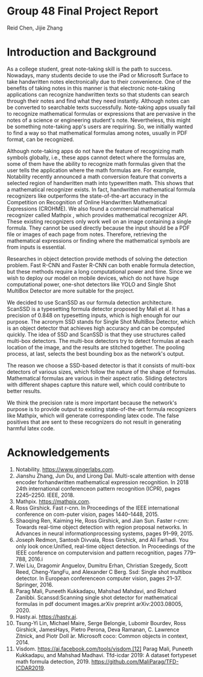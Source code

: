 # Group 48 Final Project Report

Reid Chen, Jijie Zhang

Introduction and Background
===========================

As a college student, great note-taking skill is the path to success.
Nowadays, many students decide to use the iPad or Microsoft Surface to
take handwritten notes electronically due to their convenience. One of
the benefits of taking notes in this manner is that electronic
note-taking applications can recognize handwritten texts so that
students can search through their notes and find what they need
instantly. Although notes can be converted to searchable texts
successfully. Note-taking apps usually fail to recognize mathematical
formulas or expressions that are pervasive in the notes of a science or
engineering student's note. Nevertheless, this might be something
note-taking app's users are requiring. So, we initially wanted to find a
way so that mathematical formulas among notes, usually in PDF format,
can be recognized.

Although note-taking apps do not have the feature of recognizing math
symbols globally, i.e., these apps cannot detect where the formulas are,
some of them have the ability to recognize math formulas given that the
user tells the application where the math formulas are. For example,
Notability recently announced a math conversion
feature that converts a selected region of handwritten math into
typewritten math. This shows that a mathematical recognizer exists. In
fact, handwritten mathematical formula recognizers like
outperforms the state-of-the-art accuracy in the
Competition on Recognition of Online Handwritten Mathematical
Expressions (CROHME). We also found a commercial mathematical recognizer
called Mathpix , which provides mathematical recognizer
API. These existing recognizers only work well on an image containing a
single formula. They cannot be used directly because the input should be
a PDF file or images of each page from notes. Therefore, retrieving the
mathematical expressions or finding where the mathematical symbols are
from inputs is essential.

Researches in object detection provide methods of solving the detection
problem. Fast R-CNN and Faster R-CNN
can both enable formula detection, but these methods
require a long computational power and time. Since we wish to deploy our
model on mobile devices, which do not have huge computational power,
one-shot detectors like YOLO and Single Shot MultiBox
Detector are more suitable for the project.

We decided to use ScanSSD as our formula detection
architecture. ScanSSD is a typesetting formula detector proposed by Mali
et al. It has a precision of 0.848 on typesetting inputs, which is high
enough for our purpose. The acronym SSD stands for Single Shot MultiBox
Detector, which is an object detector that achieves high accuracy and
can be computed quickly. The idea of SSD and ScanSSD is that they use
structures called multi-box detectors. The multi-box detectors try to
detect formulas at each location of the image, and the results are
stitched together. The pooling process, at last, selects the best
bounding box as the network's output.

The reason we choose a SSD-based detector is that it consists of
multi-box detectors of various sizes, which follow the nature of the
shape of formulas. Mathematical formulas are various in their aspect
ratio. Sliding detectors with different shapes capture this nature well,
which could contribute to better results.

We think the precision rate is more important because the network's
purpose is to provide output to existing state-of-the-art formula
recognizers like Mathpix, which will generate corresponding latex code.
The false positives that are sent to these recognizers do not result in
generating harmful latex code.

Acknowledgements
===========================
1. Notability.  https://www.gingerlabs.com.
2. Jianshu  Zhang,  Jun  Du,  and  Lirong  Dai. Multi-scale  attention  with  dense  encoder  forhandwritten mathematical expression recognition.  In 2018 24th international conferenceon pattern recognition (ICPR), pages 2245–2250. IEEE, 2018.
3. Mathpix.  https://mathpix.com.
4. Ross Girshick.  Fast r-cnn.  In Proceedings of the IEEE international conference on com-puter vision, pages 1440–1448, 2015.
5. Shaoqing Ren,  Kaiming He,  Ross Girshick,  and Jian  Sun.  Faster r-cnn:  Towards real-time object detection with region proposal networks.  In Advances in neural informationprocessing systems, pages 91–99, 2015.
6.  Joseph Redmon, Santosh Divvala, Ross Girshick, and Ali Farhadi.  You only look once:Unified, real-time object detection.  In Proceedings of the IEEE conference on computervision and pattern recognition, pages 779–788, 2016.i
7.  Wei Liu, Dragomir Anguelov, Dumitru Erhan, Christian Szegedy, Scott Reed, Cheng-YangFu, and Alexander C Berg.  Ssd:  Single shot multibox detector.  In European conferenceon computer vision, pages 21–37. Springer, 2016.
8.  Parag  Mali,  Puneeth  Kukkadapu,  Mahshad  Mahdavi,  and  Richard  Zanibbi.   Scanssd:Scanning single shot detector for mathematical formulas in pdf document images.arXiv preprint arXiv:2003.08005, 2020.
9.  Hasty.ai.  https://hasty.ai.
10.  Tsung-Yi Lin,  Michael Maire,  Serge Belongie,  Lubomir Bourdev,  Ross Girshick,  JamesHays, Pietro Perona, Deva Ramanan, C. Lawrence Zitnick, and Piotr Doll ́ar.  Microsoft coco:  Common objects in context, 2014.
11.  Visdom.  https://ai.facebook.com/tools/visdom.[12]  Parag Mali, Puneeth Kukkadapu, and Mahshad Madhavi.  Tfd-icdar 2019:  A dataset fortypeset math formula detection, 2019. https://github.com/MaliParag/TFD-ICDAR2019.